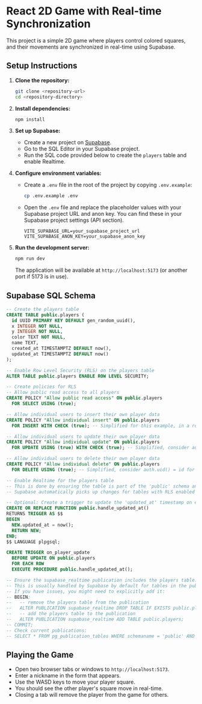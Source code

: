 # React 2D Game with Real-time Synchronization

This project is a simple 2D game where players control colored squares, and their movements are synchronized in real-time using Supabase.

## Setup Instructions

1.  **Clone the repository:**
    ```bash
    git clone <repository-url>
    cd <repository-directory>
    ```

2.  **Install dependencies:**
    ```bash
    npm install
    ```

3.  **Set up Supabase:**
    *   Create a new project on [Supabase](https://supabase.com/).
    *   Go to the SQL Editor in your Supabase project.
    *   Run the SQL code provided below to create the `players` table and enable Realtime.

4.  **Configure environment variables:**
    *   Create a `.env` file in the root of the project by copying `.env.example`:
        ```bash
        cp .env.example .env
        ```
    *   Open the `.env` file and replace the placeholder values with your Supabase project URL and anon key. You can find these in your Supabase project settings (API section).
        ```env
        VITE_SUPABASE_URL=your_supabase_project_url
        VITE_SUPABASE_ANON_KEY=your_supabase_anon_key
        ```

5.  **Run the development server:**
    ```bash
    npm run dev
    ```
    The application will be available at `http://localhost:5173` (or another port if 5173 is in use).

## Supabase SQL Schema

```sql
-- Create the players table
CREATE TABLE public.players (
  id UUID PRIMARY KEY DEFAULT gen_random_uuid(),
  x INTEGER NOT NULL,
  y INTEGER NOT NULL,
  color TEXT NOT NULL,
  name TEXT,
  created_at TIMESTAMPTZ DEFAULT now(),
  updated_at TIMESTAMPTZ DEFAULT now()
);

-- Enable Row Level Security (RLS) on the players table
ALTER TABLE public.players ENABLE ROW LEVEL SECURITY;

-- Create policies for RLS
-- Allow public read access to all players
CREATE POLICY "Allow public read access" ON public.players
  FOR SELECT USING (true);

-- Allow individual users to insert their own player data
CREATE POLICY "Allow individual insert" ON public.players
  FOR INSERT WITH CHECK (true); -- Simplified for this example, in a real app you might tie this to auth.uid()

-- Allow individual users to update their own player data
CREATE POLICY "Allow individual update" ON public.players
  FOR UPDATE USING (true) WITH CHECK (true); -- Simplified, consider auth.uid() = id for specific user control

-- Allow individual users to delete their own player data
CREATE POLICY "Allow individual delete" ON public.players
  FOR DELETE USING (true); -- Simplified, consider auth.uid() = id for specific user control

-- Enable Realtime for the players table
-- This is done by ensuring the table is part of the 'public' schema and RLS is set up.
-- Supabase automatically picks up changes for tables with RLS enabled if you subscribe to them.

-- Optional: Create a trigger to update the 'updated_at' timestamp on every update
CREATE OR REPLACE FUNCTION public.handle_updated_at() 
RETURNS TRIGGER AS $$
BEGIN
  NEW.updated_at = now();
  RETURN NEW;
END;
$$ LANGUAGE plpgsql;

CREATE TRIGGER on_player_update
  BEFORE UPDATE ON public.players
  FOR EACH ROW
  EXECUTE PROCEDURE public.handle_updated_at();

-- Ensure the supabase_realtime publication includes the players table.
-- This is usually handled by Supabase by default for tables in the public schema.
-- If you have issues, you might need to explicitly add it:
-- BEGIN;
--   -- remove the players table from the publication
--   ALTER PUBLICATION supabase_realtime DROP TABLE IF EXISTS public.players;
--   -- add the players table to the publication
--   ALTER PUBLICATION supabase_realtime ADD TABLE public.players;
-- COMMIT;
-- Check current publications:
-- SELECT * FROM pg_publication_tables WHERE schemaname = 'public' AND tablename = 'players';
```

## Playing the Game

*   Open two browser tabs or windows to `http://localhost:5173`.
*   Enter a nickname in the form that appears.
*   Use the WASD keys to move your player square.
*   You should see the other player's square move in real-time.
*   Closing a tab will remove the player from the game for others.
